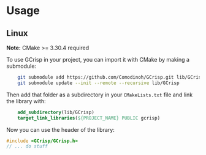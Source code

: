 # Usage
## Linux
__Note:__ CMake >= 3.30.4 required

To use GCrisp in your project, you can import it with CMake by making a submodule:
```bash
    git submodule add https://github.com/Comodinoh/GCrisp.git lib/GCrisp
    git submodule update --init --remote --recursive lib/GCrisp
```

Then add that folder as a subdirectory in your `CMakeLists.txt` file and link the library with:
```CMake 
    add_subdirectory(lib/GCrisp)
    target_link_libraries(${PROJECT_NAME} PUBLIC gcrisp)
```
    
Now you can use the header of the library:

```c++
#include <GCrisp/GCrisp.h>
// ... do stuff
```
